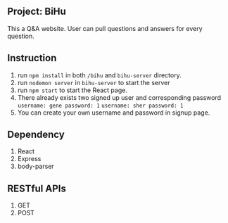 ## Project: BiHu
This a Q&A website. User can pull questions and answers for every question.

## Instruction

1. run `npm install` in both `/bihu` and `bihu-server` directory.
2. run `nodemon server` in `bihu-server` to start the server
3. run `npm start` to start the React page.
4. There already exists two signed up user and corresponding password 
`username: gene password: 1`
`username: sher password: 1`
5. You can create your own username and password in signup page.

## Dependency
1. React
2. Express
3. body-parser


## RESTful APIs
1. GET
2. POST
